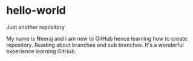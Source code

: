 # hello-world
Just another repository

My name is Neeraj and i am new to GitHub hence learning how to create repository.
Reading about branches and sub branches.
It's a wonderful experience learning GitHub.
